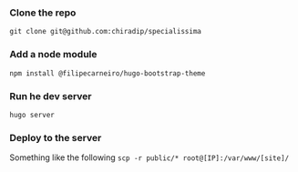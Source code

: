 ### Clone the repo 
`git clone git@github.com:chiradip/specialissima`

### Add a node module 
`npm install @filipecarneiro/hugo-bootstrap-theme`

### Run he dev server 
`hugo server`

### Deploy to the server 
Something like the following
`scp -r public/* root@[IP]:/var/www/[site]/`




